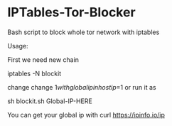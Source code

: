 # IPTables-Tor-Blocker
Bash script to block whole tor network with iptables

Usage:

First we need new chain

iptables -N blockit

change change $1 with global ip in hostip=$1 or run it as

sh blockit.sh Global-IP-HERE

You can get your global ip with 
curl https://ipinfo.io/ip
